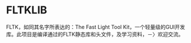 # FLTKLIB
   FLTK，如同其名字所表达的：The Fast Light Tool Kit，一个轻量级的GUI开发库。此项目是编译通过的FLTK静态库和头文件，及学习资料，－〉欢迎交流。
   
